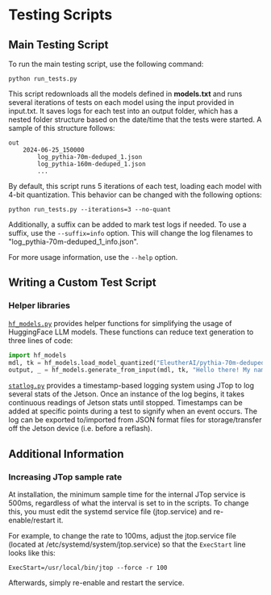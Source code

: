 # Testing Scripts

## Main Testing Script

To run the main testing script, use the following command:

```
python run_tests.py
```

This script redownloads all the models defined in **models.txt** and runs several iterations of tests on each model using the input provided in input.txt. It saves logs for each test into an output folder, which has a nested folder structure based on the date/time that the tests were started. A sample of this structure follows:

```
out
    2024-06-25_150000
        log_pythia-70m-deduped_1.json
        log_pythia-160m-deduped_1.json
        ...
```

By default, this script runs 5 iterations of each test, loading each model with 4-bit quantization. This behavior can be changed with the following options:

```
python run_tests.py --iterations=3 --no-quant
```

Additionally, a suffix can be added to mark test logs if needed. To use a suffix, use the ```--suffix=info``` option. This will change the log filenames to "log_pythia-70m-deduped_1_info.json".

For more usage information, use the ```--help``` option.

## Writing a Custom Test Script



### Helper libraries

[```hf_models.py```](./hf_models.py) provides helper functions for simplifying the usage of HuggingFace LLM models. These functions can reduce text generation to three lines of code:

```python
import hf_models
mdl, tk = hf_models.load_model_quantized("EleutherAI/pythia-70m-deduped")
output, _ = hf_models.generate_from_input(mdl, tk, "Hello there! My name is")
```

[```statlog.py```](./statlog.py) provides a timestamp-based logging system using JTop to log several stats of the Jetson. Once an instance of the log begins, it takes continuous readings of Jetson stats until stopped. Timestamps can be added at specific points during a test to signify when an event occurs. The log can be exported to/imported from JSON format files for storage/transfer off the Jetson device (i.e. before a reflash).

## Additional Information

### Increasing JTop sample rate

At installation, the minimum sample time for the internal JTop service is 500ms, regardless of what the interval is set to in the scripts. To change this, you must edit the systemd service file (jtop.service) and re-enable/restart it.

For example, to change the rate to 100ms, adjust the jtop.service file (located at /etc/systemd/system/jtop.service) so that the ```ExecStart``` line looks like this:
```
ExecStart=/usr/local/bin/jtop --force -r 100
```
Afterwards, simply re-enable and restart the service.